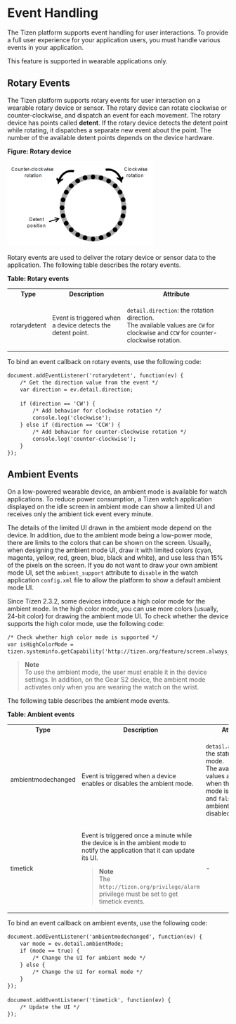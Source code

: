 

Event Handling
==============

The Tizen platform supports event handling for user interactions. To
provide a full user experience for your application users, you must
handle various events in your application.

This feature is supported in wearable applications only.

Rotary Events <a name="rotary"></a>
-------------

The Tizen platform supports rotary events for user interaction on a
wearable rotary device or sensor. The rotary device can rotate clockwise
or counter-clockwise, and dispatch an event for each movement. The
rotary device has points called **detent**. If the rotary device detects
the detent point while rotating, it dispatches a separate new event
about the point. The number of the available detent points depends on
the device hardware.

**Figure: Rotary device**

![Rotary device](./media/rotary-event.png)

Rotary events are used to deliver the rotary device or sensor data to
the application. The following table describes the rotary events.

**Table: Rotary events**

<table>
<tr>
<th>Type</th>
<th>Description</th>
<th>Attribute</th>
</tr>
<tr>
<td>rotarydetent</td>
<td>Event is triggered when a device detects the detent point.</td>
<td>

`detail.direction`: the rotation direction.<br>
The available values are `CW` for clockwise and `CCW` for counter-clockwise rotation.
</td>
</tr>

</table>

To bind an event callback on rotary events, use the following code:

``` {.prettyprint}
document.addEventListener('rotarydetent', function(ev) {
    /* Get the direction value from the event */
    var direction = ev.detail.direction;

    if (direction == 'CW') {
        /* Add behavior for clockwise rotation */
        console.log('clockwise');
    } else if (direction == 'CCW') {
        /* Add behavior for counter-clockwise rotation */
        console.log('counter-clockwise');
    }
});
```

Ambient Events <a name="ambient"></a>
--------------

On a low-powered wearable device, an ambient mode is available for watch
applications. To reduce power consumption, a Tizen watch application
displayed on the idle screen in ambient mode can show a limited UI and
receives only the ambient tick event every minute.

The details of the limited UI drawn in the ambient mode depend on the
device. In addition, due to the ambient mode being a low-power mode,
there are limits to the colors that can be shown on the screen. Usually,
when designing the ambient mode UI, draw it with limited colors (cyan,
magenta, yellow, red, green, blue, black and white), and use less than
15% of the pixels on the screen. If you do not want to draw your own
ambient mode UI, set the `ambient_support` attribute to `disable` in the
watch application `config.xml` file to allow the platform to show a
default ambient mode UI.

Since Tizen 2.3.2, some devices introduce a high color mode for the
ambient mode. In the high color mode, you can use more colors (usually,
24-bit color) for drawing the ambient mode UI. To check whether the
device supports the high color mode, use the following code:

``` {.prettyprint}
/* Check whether high color mode is supported */
var isHighColorMode = tizen.systeminfo.getCapability('http://tizen.org/feature/screen.always_on.high_color');
```



> **Note** <br>
> To use the ambient mode, the user must enable it in the    device settings. In addition, on the Gear S2 device, the ambient mode activates only when you are wearing the watch on the wrist.



The following table describes the ambient mode events.

**Table: Ambient events**

<table>
<tr>
<th>Type</th>
<th>Description</th>
<th>Attribute</th>
</tr>
<tr>
<td>ambientmodechanged</td>
<td>Event is triggered when a device enables or disables the ambient mode.</td>
<td>

`detail.ambientMode`: the status of the mode.<br>
The available values are `true` when the ambient mode is enabled and `false` when the ambient mode is disabled.
</td>
</tr>
<tr>
<td>timetick</td>
<td>

Event is triggered once a minute while the device is in the ambient mode to notify the application that it can update its UI.<br>

  > **Note** <br>
  > The `http://tizen.org/privilege/alarm` privilege must be set to get timetick events.

</td>
<td>-</td>
</tr>
</table>

To bind an event callback on ambient events, use the following code:

``` {.prettyprint}
document.addEventListener('ambientmodechanged', function(ev) {
    var mode = ev.detail.ambientMode;
    if (mode == true) {
        /* Change the UI for ambient mode */
    } else {
        /* Change the UI for normal mode */
    }
});

document.addEventListener('timetick', function(ev) {
    /* Update the UI */
});
```
